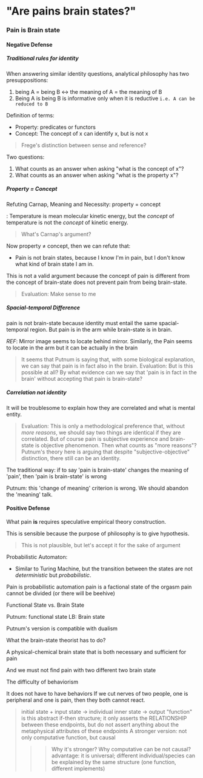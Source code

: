 # "Are pains brain states?"



### Pain is Brain state

#### Negative Defense

##### Traditional rules for identity

When answering similar identity questions, analytical philosophy has two presuppositions:

1. being A = being B ↔ the meaning of A = the meaning of B
2. Being A is being B is informative only when it is reductive `i.e. A can be reduced to B`

<Techinical> Definition of terms:

- Property: predicates or functors
- Concept: The concept of x can identify x, but is not x

> Frege's distinction between sense and reference?

Two questions:

1. What counts as an answer when asking "what is the concept of x"?
2. What counts as an answer when asking "what is the property x"?

##### Property = Concept

Refuting Carnap, Meaning and Necessity: property = concept

<Example>: Temperature is mean molecular kinetic energy, but the *concept* of temperature is not the *concept* of kinetic energy.

> What's Carnap's argument?

Now property ≠ concept, then we can refute that:

- Pain is not brain states, because I know I'm in pain, but I don't know what kind of brain state I am in.

This is not a valid argument because the concept of pain is different from the concept of brain-state does not prevent pain from being brain-state.

> Evaluation: Make sense to me


##### Spacial-temporal Difference

pain is not brain-state because identity must entail the same spacial-temporal region. But pain is in the arm while brain-state is in brain.

*REF*: Mirror image seems to locate behind mirror. Similarly, the Pain seems to locate in the arm but it can be actually in the brain

> It seems that Putnum is saying that, with some biological explanation, we can say that pain is in fact also in the brain.
> Evaluation: But is this possible at all? By what evidence can we say that 'pain is in fact in the brain' without accepting that pain is brain-state?

##### Correlation not identity

It will be troublesome to explain how they are correlated and what is mental entity.

> Evaluation: This is only a methodological preference that, without *more reasons*, we should say two things are identical if they are correlated.
> But of course pain is subjective experience and brain-state is objective phenomenon. Then what counts as "more reasons"?
> Putnum's theory here is arguing that despite "subjective-objective" distinction, there still can be an identity.

The traditional way: if to say 'pain is brain-state' changes the meaning of 'pain', then 'pain is brain-state' is wrong

Putnum: this 'change of meaning' criterion is wrong. We should abandon the 'meaning' talk. 


#### Positive Defense

What pain **is** requires speculative empirical theory construction. 

This is sensible because the purpose of philosophy is to give hypothesis.

> This is not plausible, but let's accept it for the sake of argument

<Techinical> 

Probabilistic Automaton:

- Similar to Turing Machine, but the transition between the states are not *deterministic* but *probabilistic*. 

<Techinical>


Pain is probabilistic automation
pain is a factional state of the orgasm
pain cannot be divided (or there will be beehive)


Functional State vs. Brain State

Putnum: functional state
LB: Brain state

Putnum's version is compatible with dualism

What the brain-state theorist has to do?

A physical-chemical brain state that is both necessary and sufficient for pain

And we must not find pain with two different two brain state

The difficulty of behaviorism 

It does not have to have behaviors
If we cut nerves of two people, one is peripheral and one is pain, then they both cannot react.


> initial state + input state → individual inner state → output
> "function" is this abstract if-then structure; it only asserts the RELATIONSHIP between these endpoints, but do not assert anything about the metaphysical attributes of these endpoints
> A stronger version: not only computative function, but causal
>>> Why it's stronger? Why computative can be not causal?
> advantage: it is universal; different individual/species can be explained by the same structure (one function, different implements)



